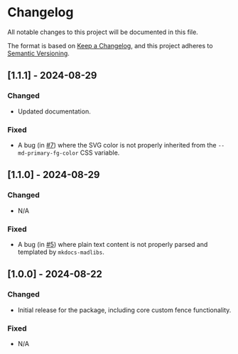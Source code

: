 # Changelog

All notable changes to this project will be documented in this file.

The format is based on [Keep a Changelog](https://keepachangelog.com/en/1.0.0/),
and this project adheres to [Semantic Versioning](https://semver.org/spec/v2.0.0.html).

## [1.1.1] - 2024-08-29
### Changed
- Updated documentation.

### Fixed
- A bug (in [#7](https://github.com/samgaudet/mkdocs-madlibs/issues/7)) where the SVG color is not properly inherited from the `--md-primary-fg-color` CSS variable.

## [1.1.0] - 2024-08-29
### Changed
- N/A

### Fixed
- A bug (in [#5](https://github.com/samgaudet/mkdocs-madlibs/issues/5)) where plain text content is not properly parsed and templated by `mkdocs-madlibs`.

## [1.0.0] - 2024-08-22
### Changed
- Initial release for the package, including core custom fence functionality.

### Fixed
- N/A
